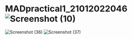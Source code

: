 # MADpractical1_21012022046![Screenshot (10)](https://user-images.githubusercontent.com/110801663/183345871-d0c019a8-23b7-43a9-b470-d657558a37b3.png)
![Screenshot (36)](https://user-images.githubusercontent.com/110801663/183871419-f385a63a-39f9-47b8-87e2-ce67e78f2495.png)
![Screenshot (37)](https://user-images.githubusercontent.com/110801663/183871432-d695902a-eab5-475f-a0ec-8088bd2f47c3.png)
